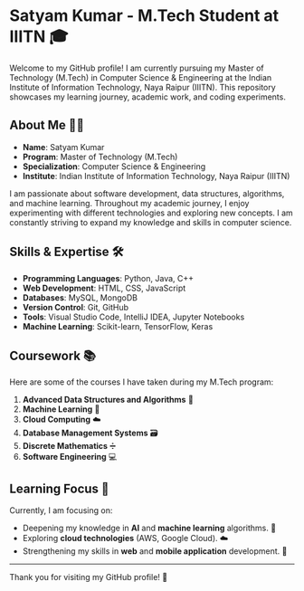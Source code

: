 # Satyam Kumar - M.Tech Student at IIITN 🎓

Welcome to my GitHub profile! I am currently pursuing my Master of Technology (M.Tech) in Computer Science & Engineering at the Indian Institute of Information Technology, Naya Raipur (IIITN). This repository showcases my learning journey, academic work, and coding experiments.

## About Me 👨‍💻

- **Name**: Satyam Kumar
- **Program**: Master of Technology (M.Tech)
- **Specialization**: Computer Science & Engineering
- **Institute**: Indian Institute of Information Technology, Naya Raipur (IIITN)

I am passionate about software development, data structures, algorithms, and machine learning. Throughout my academic journey, I enjoy experimenting with different technologies and exploring new concepts. I am constantly striving to expand my knowledge and skills in computer science.

## Skills & Expertise 🛠️

- **Programming Languages**: Python, Java, C++
- **Web Development**: HTML, CSS, JavaScript
- **Databases**: MySQL, MongoDB
- **Version Control**: Git, GitHub
- **Tools**: Visual Studio Code, IntelliJ IDEA, Jupyter Notebooks
- **Machine Learning**: Scikit-learn, TensorFlow, Keras

## Coursework 📚

Here are some of the courses I have taken during my M.Tech program:

1. **Advanced Data Structures and Algorithms** 🔢
2. **Machine Learning** 🤖
3. **Cloud Computing** ☁️
4. **Database Management Systems** 🗃️
5. **Discrete Mathematics** ➗
6. **Software Engineering** 💻

## Learning Focus 🚀

Currently, I am focusing on:

- Deepening my knowledge in **AI** and **machine learning** algorithms. 🤖
- Exploring **cloud technologies** (AWS, Google Cloud). ☁️
- Strengthening my skills in **web** and **mobile application** development. 📱

---

Thank you for visiting my GitHub profile! 🙏
